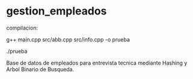 # gestion_empleados
compilacion: 

g++ main.cpp src/abb.cpp src/info.cpp -o prueba

./prueba
  
Base de datos de empleados para entrevista tecnica mediante Hashing y Arbol Binario de Busqueda.
